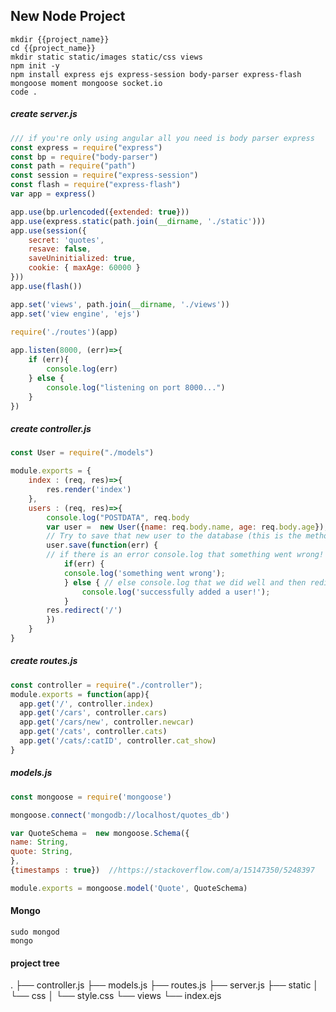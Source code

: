 
##  New Node Project
```console
mkdir {{project_name}}
cd {{project_name}}
mkdir static static/images static/css views
npm init -y
npm install express ejs express-session body-parser express-flash mongoose moment mongoose socket.io
code .
```
##### create server.js
```javascript
/// if you're only using angular all you need is body parser express 
const express = require("express")
const bp = require("body-parser")
const path = require("path")
const session = require("express-session")
const flash = require("express-flash")
var app = express()

app.use(bp.urlencoded({extended: true}))
app.use(express.static(path.join(__dirname, './static')))
app.use(session({
    secret: 'quotes',
    resave: false,
    saveUninitialized: true,
    cookie: { maxAge: 60000 }
}))
app.use(flash())

app.set('views', path.join(__dirname, './views'))
app.set('view engine', 'ejs')
  
require('./routes')(app)

app.listen(8000, (err)=>{
    if (err){
        console.log(err)
    } else {
        console.log("listening on port 8000...")
    }
})
```
##### create controller.js
```javascript
const User = require("./models")

module.exports = {
    index : (req, res)=>{
        res.render('index')
    },
    users : (req, res)=>{
        console.log("POSTDATA", req.body
        var user =  new User({name: req.body.name, age: req.body.age});
        // Try to save that new user to the database (this is the method that actually inserts into the db) and run a callback function with an error (if any) from the operation.
        user.save(function(err) {
        // if there is an error console.log that something went wrong!
            if(err) {
	        console.log('something went wrong');
            } else { // else console.log that we did well and then redirect to the root route
                console.log('successfully added a user!');
            }
        res.redirect('/')
        })
    }
}
```
##### create routes.js
```javascript
const controller = require("./controller");
module.exports = function(app){
  app.get('/', controller.index)
  app.get('/cars', controller.cars)
  app.get('/cars/new', controller.newcar)
  app.get('/cats', controller.cats)
  app.get('/cats/:catID', controller.cat_show)
}
```
##### models.js
```javascript
const mongoose = require('mongoose')

mongoose.connect('mongodb://localhost/quotes_db')

var QuoteSchema =  new mongoose.Schema({
name: String,
quote: String,
},
{timestamps : true})  //https://stackoverflow.com/a/15147350/5248397

module.exports = mongoose.model('Quote', QuoteSchema)
```

#### Mongo
```console
sudo mongod
mongo
```
#### project tree
.
├── controller.js
├── models.js
├── routes.js
├── server.js
├── static
│   └── css
│       └── style.css
└── views
    └── index.ejs
<!--stackedit_data:
eyJoaXN0b3J5IjpbNjExNTg0NjU0XX0=
-->